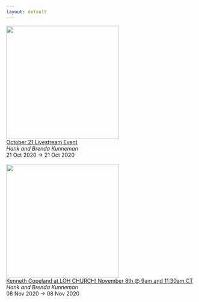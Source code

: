 ```yaml
---
layout: default
---
```


<a target='_blank' href='https://hankandbrenda.org/event/october-21-livestream-event/'><img style='width:300px;height:auto;' src='/prophetic-events/assets/img/jesus-saves-cropped-opt.jpg'></a><br><a target='_blank' href='https://hankandbrenda.org/event/october-21-livestream-event/'>
		October 21 Livestream Event	</a><br><i>Hank and Brenda Kunneman</i><br>21 Oct 2020 -> 21 Oct 2020<br><br><a target='_blank' href='https://hankandbrenda.org/event/kenneth-copeland-at-loh-church-november-8th/'><img style='width:300px;height:auto;' src='/prophetic-events/assets/img/jesus-saves-cropped-opt.jpg'></a><br><a target='_blank' href='https://hankandbrenda.org/event/kenneth-copeland-at-loh-church-november-8th/'>
		Kenneth Copeland at LOH CHURCH! November 8th @ 9am and 11:30am CT	</a><br><i>Hank and Brenda Kunneman</i><br>08 Nov 2020 -> 08 Nov 2020<br><br>